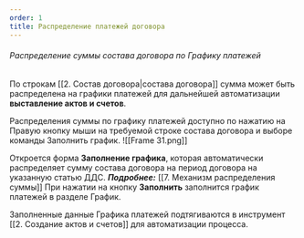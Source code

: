 ```yaml
---
order: 1
title: Распределение платежей договора
---
```


###### Распределение суммы состава договора по Графику платежей

По строкам \[\[2. Состав договора|состава договора\]\] сумма может быть распределена на графики платежей для дальнейшей автоматизации **выставление актов и счетов**.

Распределения суммы по графику платежей доступно по нажатию на Правую кнопку мыши на требуемой строке состава договора и выборе команды Заполнить график. !\[\[Frame 31.png\]\]

Откроется форма **Заполнение графика**, которая автоматически распределяет сумму состава договора на период договора на указанную статью ДДС. ***Подробнее:*** \[\[7. Механизм распределения суммы\]\] При нажатии на кнопку **Заполнить** заполнится график платежей в разделе График.

Заполненные данные Графика платежей подтягиваются в инструмент \[\[2. Создание актов и счетов\]\] для автоматизации процесса.